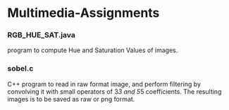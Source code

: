 # Multimedia-Assignments

### RGB_HUE_SAT.java
program to compute Hue and Saturation Values of images.

### sobel.c
C++ program to read in raw format image, and perform filtering by convolving it with small operators of 3*3 and 5*5 coefficients. The resulting images is to be saved as raw or png format.

